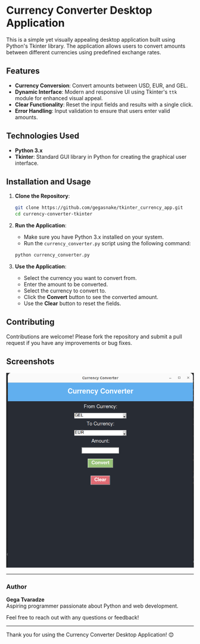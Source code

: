 # Currency Converter Desktop Application

This is a simple yet visually appealing desktop application built using Python's Tkinter library. The application allows users to convert amounts between different currencies using predefined exchange rates.

## Features

- **Currency Conversion**: Convert amounts between USD, EUR, and GEL.
- **Dynamic Interface**: Modern and responsive UI using Tkinter's `ttk` module for enhanced visual appeal.
- **Clear Functionality**: Reset the input fields and results with a single click.
- **Error Handling**: Input validation to ensure that users enter valid amounts.

## Technologies Used

- **Python 3.x**
- **Tkinter**: Standard GUI library in Python for creating the graphical user interface.

## Installation and Usage

1. **Clone the Repository**:
    ```bash
    git clone https://github.com/gegasnake/tkinter_currency_app.git
    cd currency-converter-tkinter
    ```

2. **Run the Application**:
    - Make sure you have Python 3.x installed on your system.
    - Run the `currency_converter.py` script using the following command:
    ```bash
    python currency_converter.py
    ```

3. **Use the Application**:
    - Select the currency you want to convert from.
    - Enter the amount to be converted.
    - Select the currency to convert to.
    - Click the **Convert** button to see the converted amount.
    - Use the **Clear** button to reset the fields.

## Contributing

Contributions are welcome! Please fork the repository and submit a pull request if you have any improvements or bug fixes.

## Screenshots

![Currency Converter Screenshot](app_picture.png)

---

### Author

**Gega Tvaradze**  
Aspiring programmer passionate about Python and web development.

Feel free to reach out with any questions or feedback!

---

Thank you for using the Currency Converter Desktop Application! 😊
